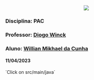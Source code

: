 <div align="center">
 <img src="https://user-images.githubusercontent.com/111321384/225424307-c1475755-8810-4fd3-aa1f-64c7f67c6f65.png" />
 </div>

### Disciplina: PAC 
### Professor: [Diogo Winck](https://www.linkedin.com/in/diogowinck/)
### Aluno: [Willian Mikhael da Cunha](https://www.linkedin.com/in/willianmikhael/)

#### 11/04/2023

´Click on src/main/java´
